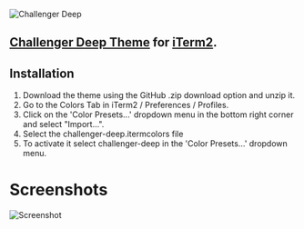 ![Challenger Deep](https://challenger-deep-theme.github.io/images/logo.png)
## [Challenger Deep Theme](https://challenger-deep-theme.github.io/) for [iTerm2](https://iterm2.com/).

## Installation
1. Download the theme using the GitHub .zip download option and unzip it.
2. Go to the Colors Tab in iTerm2 / Preferences / Profiles.
3. Click on the 'Color Presets...' dropdown menu in the bottom right corner and select "Import...".
4. Select the challenger-deep.itermcolors file
5. To activate it select challenger-deep in the 'Color Presets...' dropdown menu.

# Screenshots #

![Screenshot](https://challenger-deep-theme.github.io/images/screenshots/term.png)
